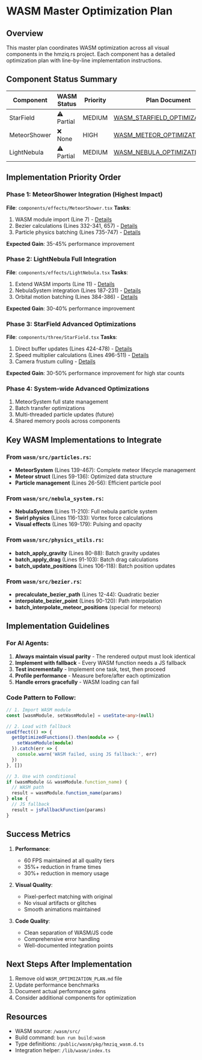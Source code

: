 # WASM Master Optimization Plan

## Overview

This master plan coordinates WASM optimization across all visual components in the hmziq.rs project. Each component has a detailed optimization plan with line-by-line implementation instructions.

## Component Status Summary

| Component | WASM Status | Priority | Plan Document |
|-----------|-------------|----------|---------------|
| StarField | ⚠️ Partial | MEDIUM | [WASM_STARFIELD_OPTIMIZATION.md](./WASM_STARFIELD_OPTIMIZATION.md) |
| MeteorShower | ❌ None | HIGH | [WASM_METEOR_OPTIMIZATION.md](./WASM_METEOR_OPTIMIZATION.md) |
| LightNebula | ⚠️ Partial | MEDIUM | [WASM_NEBULA_OPTIMIZATION.md](./WASM_NEBULA_OPTIMIZATION.md) |

## Implementation Priority Order

### Phase 1: MeteorShower Integration (Highest Impact)
**File**: `components/effects/MeteorShower.tsx`
**Tasks**: 
1. WASM module import (Line 7) - [Details](./WASM_METEOR_OPTIMIZATION.md#task-1-import-and-initialize-wasm-module)
2. Bezier calculations (Lines 332-341, 657) - [Details](./WASM_METEOR_OPTIMIZATION.md#task-2-replace-bezier-path-calculations)
3. Particle physics batching (Lines 735-747) - [Details](./WASM_METEOR_OPTIMIZATION.md#task-5-batch-process-particle-physics)

**Expected Gain**: 35-45% performance improvement

### Phase 2: LightNebula Full Integration
**File**: `components/effects/LightNebula.tsx`
**Tasks**:
1. Extend WASM imports (Line 11) - [Details](./WASM_NEBULA_OPTIMIZATION.md#task-1-extend-wasm-module-import)
2. NebulaSystem integration (Lines 187-231) - [Details](./WASM_NEBULA_OPTIMIZATION.md#task-2-replace-cloud-initialization-with-nebulasystem)
3. Orbital motion batching (Lines 384-386) - [Details](./WASM_NEBULA_OPTIMIZATION.md#task-3-move-orbital-motion-calculations-to-wasm)

**Expected Gain**: 30-40% performance improvement

### Phase 3: StarField Advanced Optimizations
**File**: `components/three/StarField.tsx`
**Tasks**:
1. Direct buffer updates (Lines 424-478) - [Details](./WASM_STARFIELD_OPTIMIZATION.md#6-direct-buffer-updates-lines-464-478-)
2. Speed multiplier calculations (Lines 496-511) - [Details](./WASM_STARFIELD_OPTIMIZATION.md#5-speed-multiplier-calculations-lines-496-511-)
3. Camera frustum culling - [Details](./WASM_STARFIELD_OPTIMIZATION.md#8-camera-frustum-culling-)

**Expected Gain**: 30-50% performance improvement for high star counts

### Phase 4: System-wide Advanced Optimizations
1. MeteorSystem full state management
2. Batch transfer optimizations
3. Multi-threaded particle updates (future)
4. Shared memory pools across components

## Key WASM Implementations to Integrate

### From `wasm/src/particles.rs`:
- **MeteorSystem** (Lines 139-467): Complete meteor lifecycle management
- **Meteor struct** (Lines 59-136): Optimized data structure
- **Particle management** (Lines 26-56): Efficient particle pool

### From `wasm/src/nebula_system.rs`:
- **NebulaSystem** (Lines 11-210): Full nebula particle system
- **Swirl physics** (Lines 116-133): Vortex force calculations
- **Visual effects** (Lines 169-179): Pulsing and opacity

### From `wasm/src/physics_utils.rs`:
- **batch_apply_gravity** (Lines 80-88): Batch gravity updates
- **batch_apply_drag** (Lines 91-103): Batch drag calculations
- **batch_update_positions** (Lines 106-118): Batch position updates

### From `wasm/src/bezier.rs`:
- **precalculate_bezier_path** (Lines 12-44): Quadratic bezier
- **interpolate_bezier_point** (Lines 90-120): Path interpolation
- **batch_interpolate_meteor_positions** (special for meteors)

## Implementation Guidelines

### For AI Agents:

1. **Always maintain visual parity** - The rendered output must look identical
2. **Implement with fallback** - Every WASM function needs a JS fallback
3. **Test incrementally** - Implement one task, test, then proceed
4. **Profile performance** - Measure before/after each optimization
5. **Handle errors gracefully** - WASM loading can fail

### Code Pattern to Follow:

```typescript
// 1. Import WASM module
const [wasmModule, setWasmModule] = useState<any>(null)

// 2. Load with fallback
useEffect(() => {
  getOptimizedFunctions().then(module => {
    setWasmModule(module)
  }).catch(err => {
    console.warn('WASM failed, using JS fallback:', err)
  })
}, [])

// 3. Use with conditional
if (wasmModule && wasmModule.function_name) {
  // WASM path
  result = wasmModule.function_name(params)
} else {
  // JS fallback
  result = jsFallbackFunction(params)
}
```

## Success Metrics

1. **Performance**:
   - 60 FPS maintained at all quality tiers
   - 35%+ reduction in frame times
   - 30%+ reduction in memory usage

2. **Visual Quality**:
   - Pixel-perfect matching with original
   - No visual artifacts or glitches
   - Smooth animations maintained

3. **Code Quality**:
   - Clean separation of WASM/JS code
   - Comprehensive error handling
   - Well-documented integration points

## Next Steps After Implementation

1. Remove old `WASM_OPTIMIZATION_PLAN.md` file
2. Update performance benchmarks
3. Document actual performance gains
4. Consider additional components for optimization

## Resources

- WASM source: `/wasm/src/`
- Build command: `bun run build:wasm`
- Type definitions: `/public/wasm/pkg/hmziq_wasm.d.ts`
- Integration helper: `/lib/wasm/index.ts`
